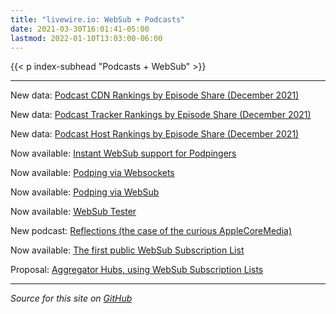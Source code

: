 ```yaml
---
title: "livewire.io: WebSub + Podcasts"
date: 2021-03-30T16:01:41-05:00
lastmod: 2022-01-10T13:03:00-06:00
---
```


{{< p index-subhead "Podcasts + WebSub" >}}

---

New data: [Podcast CDN Rankings by Episode Share (December 2021)](/podcast-cdns-by-episode-share)

New data: [Podcast Tracker Rankings by Episode Share (December 2021)](/podcast-trackers-by-episode-share)

New data: [Podcast Host Rankings by Episode Share (December 2021)](/podcast-hosts-by-episode-share)

Now available: [Instant WebSub support for Podpingers](/instant-websub-for-podpingers)

Now available: [Podping via Websockets](/podping-via-websockets)

Now available: [Podping via WebSub](/podping-via-websub)

Now available: [WebSub Tester](/websub-tester)

New podcast: [Reflections (the case of the curious AppleCoreMedia)](/new-podcast-reflections)

Now available: [The first public WebSub Subscription List](/first-public-subscription-list)

Proposal: [Aggregator Hubs, using WebSub Subscription Lists](/aggregator-hubs)

---

*Source for this site on [GitHub](https://github.com/skymethod/livewire-web)*
